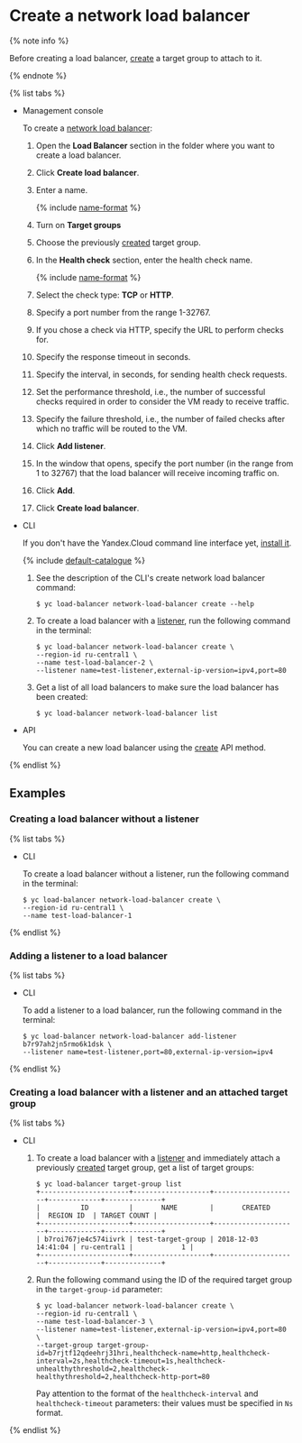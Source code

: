 # Create a network load balancer

{% note info %}

Before creating a load balancer, [create](target-group-create.md) a target group to attach to it.

{% endnote %}

{% list tabs %}

- Management console
  
  To create a [network load balancer](../concepts/index.md):
  
  1. Open the **Load Balancer** section in the folder where you want to create a load balancer.
  
  1. Click **Create load balancer**.
  
  1. Enter a name.
  
      {% include [name-format](../../_includes/name-format.md) %}
  
  1. Turn on **Target groups**
  
  1. Choose the previously [created](target-group-create.md) target group.
  
  1. In the **Health check** section, enter the health check name.
  
      {% include [name-format](../../_includes/name-format.md) %}
  
  1. Select the check type: **TCP** or **HTTP**.
  
  1. Specify a port number from the range 1-32767.
  
  1. If you chose a check via HTTP, specify the URL to perform checks for.
  
  1. Specify the response timeout in seconds.
  
  1. Specify the interval, in seconds, for sending health check requests.
  
  1. Set the performance threshold, i.e., the number of successful checks required in order to consider the VM ready to receive traffic.
  
  1. Specify the failure threshold, i.e., the number of failed checks after which no traffic will be routed to the VM.
  
  1. Click **Add listener**.
  
  1. In the window that opens, specify the port number (in the range from 1 to 32767) that the load balancer will receive incoming traffic on. 
  
  1. Click **Add**.
  
  1. Click **Create load balancer**.
  
- CLI
  
  If you don't have the Yandex.Cloud command line interface yet, [install it](https://cloud.yandex.com/docs/cli/quickstart#install).
  
  {% include [default-catalogue](../../_includes/default-catalogue.md) %}
  
  1. See the description of the CLI's create network load balancer command:
  
     ```
     $ yc load-balancer network-load-balancer create --help
     ```
  
  1. To create a load balancer with a [listener](../concepts/listener.md), run the following command in the terminal:
  
        ```
        $ yc load-balancer network-load-balancer create \
        --region-id ru-central1 \
        --name test-load-balancer-2 \
        --listener name=test-listener,external-ip-version=ipv4,port=80
        ```
  
  1. Get a list of all load balancers to make sure the load balancer has been created:
  
     ```
     $ yc load-balancer network-load-balancer list
     ```
  
- API
  
  You can create a new load balancer using the [create](../../_api-ref/loadbalancer/api-ref/NetworkLoadBalancer/create.md) API method.
  
{% endlist %}

## Examples

### Creating a load balancer without a listener

{% list tabs %}

- CLI
  
  To create a load balancer without a listener, run the following command in the terminal:
  
     ```
     $ yc load-balancer network-load-balancer create \
     --region-id ru-central1 \
     --name test-load-balancer-1
     ```
  
{% endlist %}

### Adding a listener to a load balancer

{% list tabs %}
- CLI
  
  To add a listener to a load balancer, run the following command in the terminal:
  
     ```
     $ yc load-balancer network-load-balancer add-listener b7r97ah2jn5rmo6k1dsk \
     --listener name=test-listener,port=80,external-ip-version=ipv4
     ```
{% endlist %}

### Creating a load balancer with a listener and an attached target group

{% list tabs %}

- CLI
  
  1. To create a load balancer with a [listener](../concepts/listener.md) and immediately attach a previously [created](target-group-create.md) target group, get a list of target groups:
  
     ```
     $ yc load-balancer target-group list
     +----------------------+-------------------+---------------------+-------------+--------------+
     |          ID          |       NAME        |       CREATED       |  REGION ID  | TARGET COUNT |
     +----------------------+-------------------+---------------------+-------------+--------------+
     | b7roi767je4c574iivrk | test-target-group | 2018-12-03 14:41:04 | ru-central1 |            1 |
     +----------------------+-------------------+---------------------+-------------+--------------+
     ```
  
  1. Run the following command using the ID of the required target group in the `target-group-id` parameter:
  
     ```
     $ yc load-balancer network-load-balancer create \
     --region-id ru-central1 \
     --name test-load-balancer-3 \
     --listener name=test-listener,external-ip-version=ipv4,port=80 \
     --target-group target-group-id=b7rjtf12qdeehrj31hri,healthcheck-name=http,healthcheck-interval=2s,healthcheck-timeout=1s,healthcheck-unhealthythreshold=2,healthcheck-healthythreshold=2,healthcheck-http-port=80
     ```
  
     Pay attention to the format of the `healthcheck-interval` and `healthcheck-timeout` parameters: their values must be specified in `Ns` format.
  
{% endlist %}

